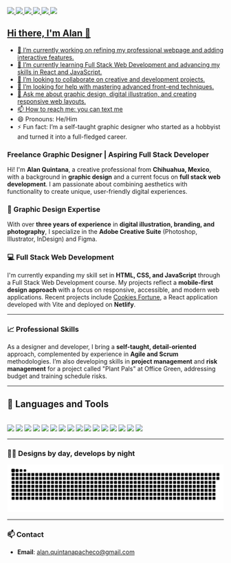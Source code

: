 <div>
<a href="https://alanquintana.netlify.app/" /><img src="https://img.shields.io/badge/website-001219?style=for-the-badge&logo=About.me&logoColor=f3ce3a" />
<a href="https://www.linkedin.com/in/alanxs/" /><img src="https://img.shields.io/badge/LinkedIn-0077B5?style=for-the-badge&logo=linkedin&logoColor=white" />
<a href="https://x.com/AlanDKO" /><img src="https://img.shields.io/badge/X-000000?style=for-the-badge&logo=x&logoColor=white" />
<a href="https://dribbble.com/Alan3XS" /><img src="https://img.shields.io/badge/Dribbble-EA4C89?style=for-the-badge&logo=dribbble&logoColor=white" />
<a href="https://www.instagram.com/anotherguyontheroad/" /><img src="https://img.shields.io/badge/Instagram-E4405F?style=for-the-badge&logo=instagram&logoColor=white" />
<a href="https://codepen.io/AlanXS" /><img src="https://img.shields.io/badge/Codepen-000000?style=for-the-badge&logo=codepen&logoColor=white" />
</div>


## Hi there, I'm Alan 👋

- 🔭 I’m currently working on refining my professional webpage and adding interactive features.
- 🌱 I’m currently learning Full Stack Web Development and advancing my skills in React and JavaScript.
- 👯 I’m looking to collaborate on creative and development projects.
- 🤔 I’m looking for help with mastering advanced front-end techniques.
- 💬 Ask me about graphic design, digital illustration, and creating responsive web layouts.
- 📫 How to reach me: <a href="https://wa.me/526141105668">you can text me<a/>
- 😄 Pronouns: He/Him
- ⚡ Fun fact: I’m a self-taught graphic designer who started as a hobbyist and turned it into a full-fledged career.

### Freelance Graphic Designer | Aspiring Full Stack Developer

Hi! I'm **Alan Quintana**, a creative professional from **Chihuahua, Mexico**, with a background in **graphic design** and a current focus on **full stack web development**. I am passionate about combining aesthetics with functionality to create unique, user-friendly digital experiences.

### 🎨 Graphic Design Expertise
With over **three years of experience** in **digital illustration, branding, and photography**, I specialize in the **Adobe Creative Suite** (Photoshop, Illustrator, InDesign) and Figma.

### 💻 Full Stack Web Development
I'm currently expanding my skill set in **HTML, CSS, and JavaScript** through a Full Stack Web Development course. My projects reflect a **mobile-first design approach** with a focus on responsive, accessible, and modern web applications. Recent projects include [Cookies Fortune](https://github.com/AlanDkoXS/personalWebpage/tree/main), a React application developed with Vite and deployed on **Netlify**.

---

### 📈 Professional Skills
As a designer and developer, I bring a **self-taught, detail-oriented** approach, complemented by experience in **Agile and Scrum** methodologies. I’m also developing skills in **project management** and **risk management** for a project called "Plant Pals" at Office Green, addressing budget and training schedule risks.

---

## 💼 Languages and Tools

<br />
<div>
<img src="https://img.shields.io/badge/GNU%20Bash-4EAA25?style=for-the-badge&logo=GNU%20Bash&logoColor=white" />
<img src="https://img.shields.io/badge/-javascript-F7DF1E?&style=for-the-badge&logo=javascript&logoColor=black" />
<img src="https://img.shields.io/badge/HTML5-E34F26?style=for-the-badge&logo=html5&logoColor=white" />
<img src="https://img.shields.io/badge/-css3-1572B6?&style=for-the-badge&logo=css3&logoColor=white" />
<img src="https://img.shields.io/badge/-ReactJS-grey?&style=for-the-badge&logo=react&logoColor=61DAFB" />
<img src="https://img.shields.io/badge/Vite-B73BFE?style=for-the-badge&logo=vite&logoColor=FFD62E" />
<img src="https://img.shields.io/badge/Next-black?style=for-the-badge&logo=next.js&logoColor=white" />
<img src="https://img.shields.io/badge/-VSCode-007ACC?&style=for-the-badge&logo=visual-studio-code&logoColor=white" />
<img src="https://img.shields.io/badge/-Git-F05032?&style=for-the-badge&logo=git&logoColor=white" /> 
<img src="https://img.shields.io/badge/github-%23121011.svg?style=for-the-badge&logo=github&logoColor=white" />
<img src="https://img.shields.io/badge/figma-%23F24E1E.svg?style=for-the-badge&logo=figma&logoColor=white" />
<img src="https://img.shields.io/badge/Adobe%20Creative%20Cloud-DA1F26?style=for-the-badge&logo=Adobe%20Creative%20Cloud&logoColor=white" />
<img src="https://img.shields.io/badge/Adobe%20after%20affects-CF96FD?style=for-the-badge&logo=Adobe%20after%20effects&logoColor=white" />
<img src="https://img.shields.io/badge/Adobe%20Illustrator-FF9A00?style=for-the-badge&logo=adobe%20illustrator&logoColor=white" />
<img src="https://img.shields.io/badge/Adobe%20Lightroom-31A8FF?style=for-the-badge&logo=Adobe%20Lightroom&logoColor=white" />
<img src="https://img.shields.io/badge/Adobe%20Photoshop-31A8FF?style=for-the-badge&logo=Adobe%20Photoshop&logoColor=black" />
  </div>

---

### 👨‍💻 Designs by day, develops by night

![Snake animation](https://raw.githubusercontent.com/AlanDkoXS/AlanDkoXS/output/github-contribution-grid-snake-dark.svg)

---

### 📫 Contact
- **Email**: [alan.quintanapacheco@gmail.com](mailto:alan.quintanapacheco@gmail.com)
